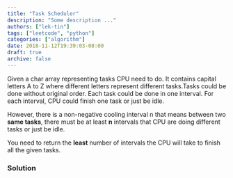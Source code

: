 ```yaml
---
title: "Task Scheduler"
description: "Some description ..."
authors: ["lek-tin"]
tags: ["leetcode", "python"]
categories: ["algorithm"]
date: 2018-11-12T19:39:03-08:00
draft: true
archive: false
---
```

Given a char array representing tasks CPU need to do. It contains capital letters A to Z where different letters represent different tasks.Tasks could be done without original order. Each task could be done in one interval. For each interval, CPU could finish one task or just be idle.

However, there is a non-negative cooling interval n that means between two **same tasks**, there must be at least **n** intervals that CPU are doing different tasks or just be idle.

You need to return the **least** number of intervals the CPU will take to finish all the given tasks.

### Solution
```python

```